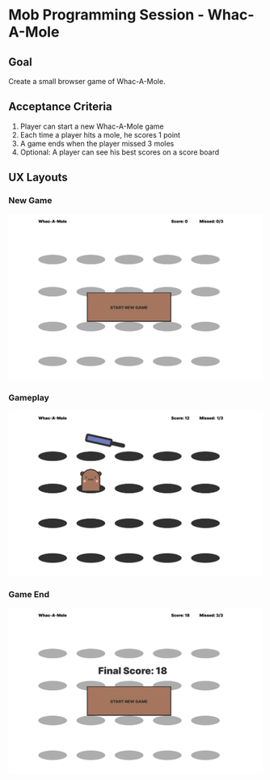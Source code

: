 # Mob Programming Session - Whac-A-Mole

## Goal

Create a small browser game of Whac-A-Mole.

## Acceptance Criteria

1. Player can start a new Whac-A-Mole game
2. Each time a player hits a mole, he scores 1 point
3. A game ends when the player missed 3 moles
4. Optional: A player can see his best scores on a score board

## UX Layouts

### New Game

![New Game](./new-game.jpg)

### Gameplay

![Gameplay](./gameplay.jpg)

### Game End

![Game End](./game-end.jpg)
